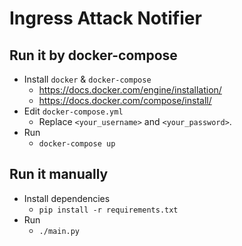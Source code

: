 # Ingress Attack Notifier

## Run it by docker-compose

- Install `docker` & `docker-compose`
  - https://docs.docker.com/engine/installation/
  - https://docs.docker.com/compose/install/
- Edit `docker-compose.yml`
  - Replace `<your_username>` and `<your_password>`.
- Run
  - `docker-compose up`

## Run it manually

- Install dependencies
  - `pip install -r requirements.txt`
- Run
  - `./main.py`
